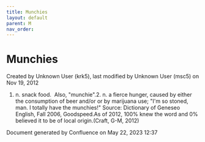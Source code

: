 ```yaml
---
title: Munchies
layout: default
parent: M
nav_order:
---
```


# Munchies

Created by  Unknown User (krk5), last modified by  Unknown User (msc5) on Nov 19, 2012

1. n. snack food.  Also, &quot;munchie&quot;.2. n. a fierce hunger, caused by either the consumption of beer and/or or by marijuana use; &quot;I'm so stoned, man. I totally have the munchies!&quot; Source: Dictionary of Geneseo English, Fall 2006, Goodspeed.As of 2012, 100% knew the word and 0% believed it to be of local origin.(Craft, G-M, 2012)

Document generated by Confluence on May 22, 2023 12:37


